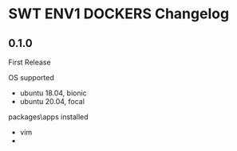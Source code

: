 # SWT ENV1 DOCKERS Changelog

## 0.1.0
First Release

OS supported
- ubuntu 18.04, bionic
- ubuntu 20.04, focal

packages\apps installed
- vim
- 
